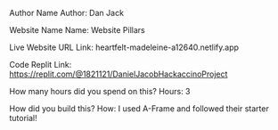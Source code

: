 Author Name
Author: Dan Jack

Website Name
Name: Website Pillars

Live Website URL
Link: heartfelt-madeleine-a12640.netlify.app

Code
Replit Link: https://replit.com/@1821121/DanielJacobHackaccinoProject

How many hours did you spend on this?
Hours: 3

How did you build this?
How: I used A-Frame and followed their starter tutorial!

